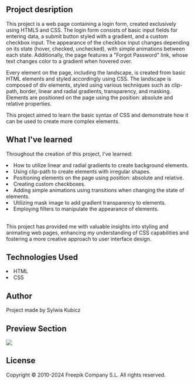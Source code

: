 <h2>Project desription</h2>
  <p>This project is a web page containing a login form, created exclusively using HTML5 and CSS. The login form consists of basic input fields for entering data,
  a submit button styled with a gradient, and a custom checkbox input. The appearance of the checkbox input changes depending on its state (hover, checked, unchecked),
  with simple animations between each state. Additionally, the page features a "Forgot Password" link, whose text changes color to a gradient when hovered over.</p>
  <p>Every element on the page, including the landscape, is created from basic HTML elements and styled accordingly using CSS. The landscape is composed of div 
    elements, styled using various techniques such as clip-path, border, linear and radial gradients, transparency, and masking. Elements are positioned on the page using the position: absolute and relative properties.</p>
  <p>This project aimed to learn the basic syntax of CSS and demonstrate how it can be used to create more complex elements.</p>
<h2>What I've learned</h2>
  <p>Throughout the creation of this project, I've learned:</p>
  <li>How to utilize linear and radial gradients to create background elements.</li>
  <li>Using clip-path to create elements with irregular shapes.</li>
  <li>Positioning elements on the page using position: absolute and relative.</li>
  <li>Creating custom checkboxes.</li>
  <li>Adding simple animations using transitions when changing the state of elements.</li>
  <li>Utilizing mask image to add gradient transparency to elements.</li>
  <li>Employing filters to manipulate the appearance of elements.</li>
  <br>
  <p>This project has provided me with valuable insights into styling and animating web pages, enhancing my understanding of CSS capabilities and fostering a more creative approach to user interface design.</p>
<h2>Technologies Used</h2>
  <li>HTML</li>
  <li>CSS</li>
<h2>Author</h2>
  <p>Project made by Sylwia Kubicz</p>
<h2>Preview Section</h2>
  <img src="https://github.com/sylwiakubicz/Small_Projects/assets/121672102/18f8251f-0f79-4bd5-aad4-abdaa36ad033">
<h2>License</h2>
  <p>Copyright ©  2010-2024 Freepik Company S.L. All rights reserved.</p>
